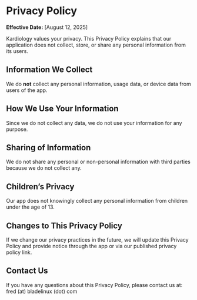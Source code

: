 # Privacy Policy

**Effective Date:** [August 12, 2025]  

Kardiology values your privacy. This Privacy Policy explains that our application does not collect, store, or share any personal information from its users.

## Information We Collect
We do **not** collect any personal information, usage data, or device data from users of the app.

## How We Use Your Information
Since we do not collect any data, we do not use your information for any purpose.

## Sharing of Information
We do not share any personal or non-personal information with third parties because we do not collect any.

## Children’s Privacy
Our app does not knowingly collect any personal information from children under the age of 13.

## Changes to This Privacy Policy
If we change our privacy practices in the future, we will update this Privacy Policy and provide notice through the app or via our published privacy policy link.

## Contact Us
If you have any questions about this Privacy Policy, please contact us at:  
fred (at) bladelinux (dot) com